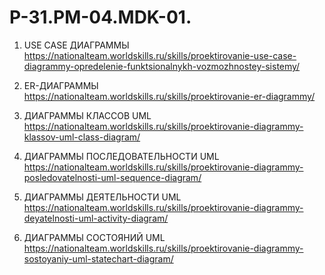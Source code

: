 # P-31.PM-04.MDK-01.

1. USE CASE ДИАГРАММЫ https://nationalteam.worldskills.ru/skills/proektirovanie-use-case-diagrammy-opredelenie-funktsionalnykh-vozmozhnostey-sistemy/

2. ER-ДИАГРАММЫ https://nationalteam.worldskills.ru/skills/proektirovanie-er-diagrammy/
 
3. ДИАГРАММЫ КЛАССОВ UML https://nationalteam.worldskills.ru/skills/proektirovanie-diagrammy-klassov-uml-class-diagram/

4. ДИАГРАММЫ ПОСЛЕДОВАТЕЛЬНОСТИ UML https://nationalteam.worldskills.ru/skills/proektirovanie-diagrammy-posledovatelnosti-uml-sequence-diagram/

5. ДИАГРАММЫ ДЕЯТЕЛЬНОСТИ UML https://nationalteam.worldskills.ru/skills/proektirovanie-diagrammy-deyatelnosti-uml-activity-diagram/

6. ДИАГРАММЫ СОСТОЯНИЙ UML https://nationalteam.worldskills.ru/skills/proektirovanie-diagrammy-sostoyaniy-uml-statechart-diagram/
